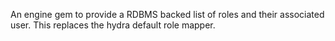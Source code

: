 An engine gem to provide a RDBMS backed list of roles and their associated user.  This replaces the hydra default role mapper.

